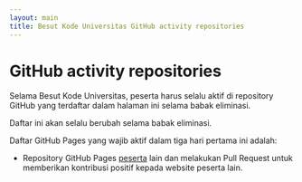 ```yaml
---
layout: main
title: Besut Kode Universitas GitHub activity repositories
---
```


# GitHub activity repositories

Selama Besut Kode Universitas, peserta harus selalu aktif di repository
GitHub yang terdaftar dalam halaman ini selama babak eliminasi.

Daftar ini akan selalu berubah selama babak eliminasi.

Daftar GitHub Pages yang wajib aktif dalam tiga hari pertama ini adalah:

* Repository GitHub Pages [peserta](https://besutkode.github.io/peserta-universitas.html) lain dan melakukan Pull
Request untuk memberikan kontribusi positif kepada website peserta lain.
